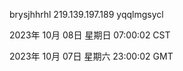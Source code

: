 brysjhhrhl 219.139.197.189 yqqlmgsycl

2023年 10月 08日 星期日 07:00:02 CST

2023年 10月 07日 星期六 23:00:02 GMT
